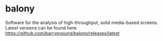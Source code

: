 # balony
Software for the analysis of high-throughput, solid media-based screens. Latest versions can be found here: https://github.com/barrypyoung/balony/releases/latest
